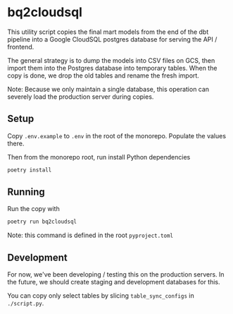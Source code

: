 # bq2cloudsql

This utility script copies the final mart models from the end of
the dbt pipeline into a Google CloudSQL postgres database for
serving the API / frontend.

The general strategy is to dump the models into CSV files
on GCS, then import them into the Postgres database
into temporary tables. When the copy is done, we drop the old tables
and rename the fresh import.

Note: Because we only maintain a single database, this operation can
severely load the production server during copies.

## Setup

Copy `.env.example` to `.env` in the root of the monorepo.
Populate the values there.

Then from the monorepo root, run install Python dependencies

```bash
poetry install
```

## Running

Run the copy with

```bash
poetry run bq2cloudsql
```

Note: this command is defined in the root `pyproject.toml`

## Development

For now, we've been developing / testing this on the production servers.
In the future, we should create staging and development databases for this.

You can copy only select tables by slicing `table_sync_configs` in `./script.py`.
